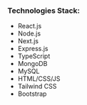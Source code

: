 ### Technologies Stack:

- React.js
- Node.js
- Next.js
- Express.js
- TypeScript
- MongoDB
- MySQL
- HTML/CSS/JS
- Tailwind CSS
- Bootstrap